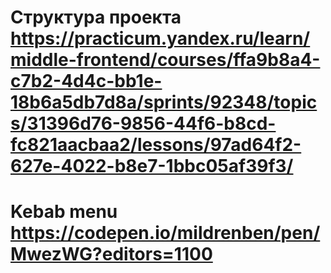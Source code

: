 # Структура проекта https://practicum.yandex.ru/learn/middle-frontend/courses/ffa9b8a4-c7b2-4d4c-bb1e-18b6a5db7d8a/sprints/92348/topics/31396d76-9856-44f6-b8cd-fc821aacbaa2/lessons/97ad64f2-627e-4022-b8e7-1bbc05af39f3/

# Kebab menu https://codepen.io/mildrenben/pen/MwezWG?editors=1100